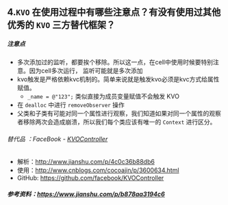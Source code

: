 ## 4.`KVO` 在使用过程中有哪些注意点？有没有使用过其他优秀的 `KVO` 三方替代框架？

##### 注意点

* 多次添加过的监听，都要挨个移除。所以这一点，在cell中使用时候要特别注意。因为cell多次运行， 监听可能就是多次添加
* kvo触发是严格依赖kvc机制的。简单来说就是触发kvo必须是kvc方式给属性赋值。
    * `_name = @"123";` 类似直接为成员变量赋值不会触发 KVO
* 在 `dealloc` 中进行 `removeObserver` 操作
* 父类和子类有可能对同一个属性进行观察，我们知道如果对同一个属性的观察者移除两次会造成崩溃，所以我们每个类应该有唯一的 `Context` 进行区分。

###### 替代品 ：FaceBook - [KVOController](https://github.com/facebook/KVOController)
* 解析：http://www.jianshu.com/p/4c0c36b88db6
* 使用：http://www.cnblogs.com/cocoajin/p/3600634.html
* GitHub: https://github.com/facebook/KVOController



##### *参考资料：<https://www.jianshu.com/p/b878aa3194c6>*


